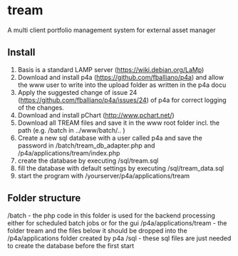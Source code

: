 # tream
A multi client portfolio management system for external asset manager

Install
-------

1. Basis is a standard LAMP server (https://wiki.debian.org/LaMp)
2. Download and install p4a (https://github.com/fballiano/p4a) and allow the www user to write into the upload folder as written in the p4a docu
3. Apply the suggested change of issue 24 (https://github.com/fballiano/p4a/issues/24) of p4a for correct logging of the changes.
4. Download and install pChart (http://www.pchart.net/)
5. Download all TREAM files and save it in the www root folder incl. the path (e.g. /batch in ../www/batch/.. )
6. Create a new sql database with a user called p4a and save the password in /batch/tream_db_adapter.php and /p4a/applications/tream/index.php
7. create the database by executing /sql/tream.sql
8. fill the database with default settings by executing /sql/tream_data.sql
9. start the program with /yourserver/p4a/applications/tream

Folder structure
----------------

/batch - the php code in this folder is used for the backend processing either for scheduled batch jobs or for the gui
/p4a/applications/tream - the folder tream and the files below it should be dropped into the /p4a/applications folder created by p4a
/sql - these sql files are just needed to create the database before the first start
